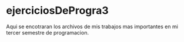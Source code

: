 # ejerciciosDeProgra3

Aqui se encotraran los archivos de mis trabajos mas importantes en mi tercer semestre de programacion.
